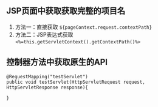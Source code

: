## JSP页面中获取获取完整的项目名
1. 方法一：直接获取 `${pageContext.request.contextPath}`
2. 方法二：JSP表达式获取 `<%=this.getServletContext().getContextPath()%>`

## 控制器方法中获取原生的API

```
@RequestMapping("testServlet")
public void testServlet(HttpServletRequest request, HttpServletResponse response){
  
}
```

